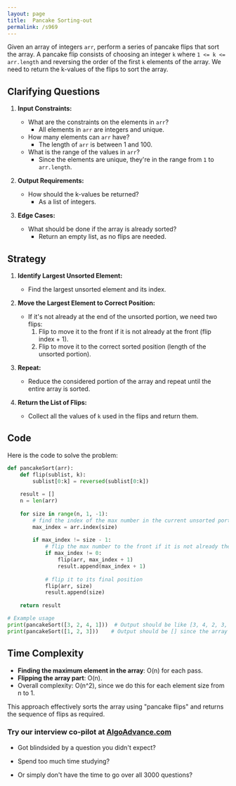 ```yaml
---
layout: page
title:  Pancake Sorting-out
permalink: /s969
---
```


Given an array of integers `arr`, perform a series of pancake flips that sort the array. A pancake flip consists of choosing an integer `k` where `1 <= k <= arr.length` and reversing the order of the first `k` elements of the array. We need to return the k-values of the flips to sort the array.

## Clarifying Questions

1. **Input Constraints:**
   - What are the constraints on the elements in `arr`? 
     - All elements in `arr` are integers and unique.
   - How many elements can `arr` have? 
     - The length of `arr` is between 1 and 100.
   - What is the range of the values in `arr`?
     - Since the elements are unique, they're in the range from `1` to `arr.length`.

2. **Output Requirements:**
   - How should the k-values be returned? 
     - As a list of integers.

3. **Edge Cases:**
   - What should be done if the array is already sorted?
     - Return an empty list, as no flips are needed.

## Strategy

1. **Identify Largest Unsorted Element:**
   - Find the largest unsorted element and its index.
   
2. **Move the Largest Element to Correct Position:**
   - If it's not already at the end of the unsorted portion, we need two flips:
     1. Flip to move it to the front if it is not already at the front (flip index + 1).
     2. Flip to move it to the correct sorted position (length of the unsorted portion).
   
3. **Repeat:**
   - Reduce the considered portion of the array and repeat until the entire array is sorted.

4. **Return the List of Flips:**
   - Collect all the values of `k` used in the flips and return them.

## Code

Here is the code to solve the problem:

```python
def pancakeSort(arr):
    def flip(sublist, k):
        sublist[0:k] = reversed(sublist[0:k])
    
    result = []
    n = len(arr)
    
    for size in range(n, 1, -1):
        # find the index of the max number in the current unsorted portion of the array
        max_index = arr.index(size)
        
        if max_index != size - 1:
            # flip the max number to the front if it is not already the front
            if max_index != 0:
                flip(arr, max_index + 1)
                result.append(max_index + 1)
            
            # flip it to its final position
            flip(arr, size)
            result.append(size)
    
    return result

# Example usage
print(pancakeSort([3, 2, 4, 1]))  # Output should be like [3, 4, 2, 3, 2]
print(pancakeSort([1, 2, 3]))    # Output should be [] since the array is already sorted
```

## Time Complexity

- **Finding the maximum element in the array**: O(n) for each pass.
- **Flipping the array part**: O(n).
- Overall complexity: O(n^2), since we do this for each element size from n to 1.

This approach effectively sorts the array using "pancake flips" and returns the sequence of flips as required.


### Try our interview co-pilot at [AlgoAdvance.com](https://algoAdvance.com)

- Got blindsided by a question you didn't expect?

- Spend too much time studying?

- Or simply don't have the time to go over all 3000 questions?

